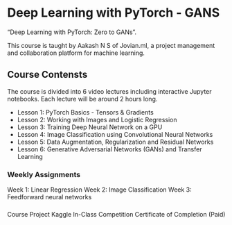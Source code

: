 # Deep Learning with PyTorch - GANS
“Deep Learning with PyTorch: Zero to GANs”.

This course is taught by Aakash N S  of Jovian.ml, a project management and collaboration platform for machine learning.

## Course Contensts
The course is divided into 6 video lectures including interactive Jupyter notebooks. Each lecture will be around 2 hours long.

- Lesson 1: PyTorch Basics - Tensors & Gradients
- Lesson 2: Working with Images and Logistic Regression
- Lesson 3: Training Deep Neural Network on a GPU
- Lesson 4: Image Classification using Convolutional Neural Networks
- Lesson 5: Data Augmentation, Regularization and Residual Networks
- Lesson 6: Generative Adversarial Networks (GANs) and Transfer Learning


### Weekly Assignments
Week 1: Linear Regression
Week 2: Image Classification
Week 3: Feedforward neural networks

###
Course Project
Kaggle In-Class Competition
Certificate of Completion (Paid)
